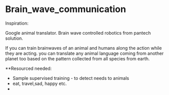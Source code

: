# Brain_wave_communication

Inspiration:

Google animal translator.
Brain wave controlled robotics from pantech solution.

If you can train brainwaves of an animal and humans along the action while they are acting.
you can translate any animal language coming from another planet too based on the pattern collected from all species from earth.

**Resourced needed:
- Sample supervised training - to detect needs to animals
- eat, travel,sad, happy etc.
- 
